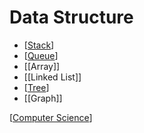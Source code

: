 # Data Structure

- [[Stack]]
- [[Queue]]
- [[Array]]
- [[Linked List]]
- [[Tree]]
- [[Graph]]

[[Computer Science]]

[//begin]: # "Autogenerated link references for markdown compatibility"
[Stack]: stack "Stack"
[Queue]: queue "Queue"
[Tree]: tree "Tree"
[Computer Science]: computer-science "Computer Science"
[//end]: # "Autogenerated link references"